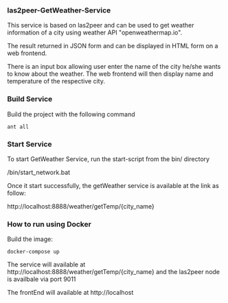 
### las2peer-GetWeather-Service

This service is based on las2peer and can be used to get weather information of a city using weather API "openweathermap.io".  

<p>The result returned in JSON form and can be displayed in HTML form on a web frontend.</p>
<p>There is an input box allowing user enter the name of the city he/she wants to know about the weather. The web frontend will then display name and temperature of the respective city.  
</p>

### Build Service
Build the project with the following command

`ant all`

### Start Service
To start GetWeather Service, run the start-script from the bin/ directory

/bin/start_network.bat

Once it start successfully, the getWeather service is available at the link as follow:

http://localhost:8888/weather/getTemp/{city_name}

### How to run using Docker
Build the image:

`docker-compose up`

The service will available at http://localhost:8888/weather/getTemp/{city_name} and the las2peer node is availbale via port 9011

The frontEnd will available at http://localhost


